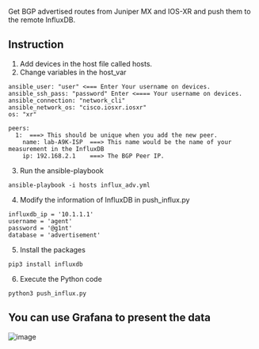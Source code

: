 Get BGP advertised routes from Juniper MX and IOS-XR and push them to the remote InfluxDB.

Instruction
---

1. Add devices in the host file called hosts.
2. Change variables in the host_var
~~~
ansible_user: "user" <=== Enter Your username on devices. 
ansible_ssh_pass: "password" Enter <==== Your username on devices.
ansible_connection: "network_cli"
ansible_network_os: "cisco.iosxr.iosxr"
os: "xr"

peers:
  1:  ===> This should be unique when you add the new peer.
    name: lab-A9K-ISP  ===> This name would be the name of your measurement in the InfluxDB
    ip: 192.168.2.1    ===> The BGP Peer IP.
~~~
3. Run the ansible-playbook
~~~
ansible-playbook -i hosts influx_adv.yml
~~~
4. Modify the information of InfluxDB in push_influx.py
~~~
influxdb_ip = '10.1.1.1'
username = 'agent'
password = '@g1nt'
database = 'advertisement'
~~~
5. Install the packages
~~~
pip3 install influxdb
~~~
6. Execute the Python code
~~~
python3 push_influx.py
~~~

You can use Grafana to present the data
---
![image](https://github.com/JamesTuMarines/Get-advertised-BGP-routes/assets/90703900/11fc00f5-0843-4063-a913-3182e92955e0)

